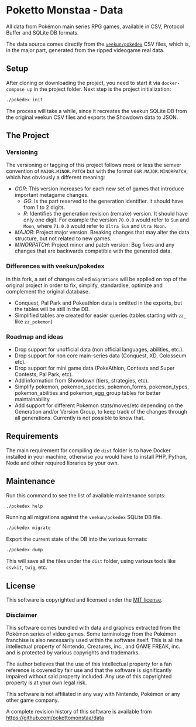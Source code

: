 # Poketto Monstaa - Data
All data from Pokémon main series RPG games, available in CSV, Protocol Buffer and SQLite DB formats.

The data source comes directly from the 
[`veekun/pokedex`](https://github.com/veekun/pokedex) CSV files,
which is, in the major part, generated from the ripped videogame real data.

## Setup
After cloning or downloading the project, you need to start it via `docker-compose up` in the project folder.
Next step is the project initialization:

```bash
./pokedex init
```

The process will take a while, since it recreates the veekun SQLite DB from the original veekun CSV files
and exports the Showdown data to JSON.

## The Project

### Versioning
The versioning or tagging of this project follows more or less the semver convention of `MAJOR.MINOR.PATCH` but
with the format `GGR.MAJOR.MINORPATCH`, which has obviously a different meaning:

- _GGR_: This version increases for each new set of games that introduce important metagame changes.
    - _GG_: Is the part reserved to the generation identifier. It should have from 1 to 2 digits.
    - _R_:  Identifies the generation revision (remake) version. It should have only one digit.
    For example the version `70.0.0` would refer to `Sun` and `Moon`,
    where `71.0.0` would refer to `Ultra Sun` and `Utra Moon`.
- _MAJOR_: Project major version. Breaking changes that may alter the data structure, but not related to new games.
- _MINORPATCH_: Project minor and patch version: Bug fixes and any changes that are backwards compatible with the
generated data.

### Differences with veekun/pokedex
In this fork, a set of changes called `migrations` will be applied on top of the original project
in order to fix, simplify, standardise, optimize and complement the original database.

- Conquest, Pal Park and Pokeathlon data is omitted in the exports, but the tables will be still in the DB.
- Simplified tables are created for easier queries (tables starting with `zz_` like `zz_pokemon`)

### Roadmap and ideas
- Drop support for unofficial data (non official languages, abilities, etc.).
- Drop support for non core main-series data (Conquest, XD, Colosseum etc).
- Drop support for mini game data (PokeAthlon, Contests and Super Contests, Pal Park, etc).
- Add information from Showdown (tiers, strategies, etc).
- Simplify pokemon, pokemon_species, pokemon_forms, pokemon_types, pokemon_abilities and pokemon_egg_group
tables for better maintainability
- Add support for different Pokemon stats/moves/etc depending on the Generation and/or Version Group,
to keep track of the changes through all generations. Currently is not possible to know that.

## Requirements
The main requirement for compiling de `dist` folder is to have Docker installed in your machine,
otherwise you would have to install PHP, Python, Node and other required libraries by your own.

## Maintenance

Run this command to see the list of available maintenance scripts:
```bash
./pokedex help
```

Running all migrations against the `veekun/pokedex` SQLite DB file.
```bash
./pokedex migrate
```

Export the current state of the DB into the various formats:
```bash
./pokedex dump
```
This will save all the files under the `dist` folder, using various tools like `csvkit`, `twig`, etc.

## License

This software is copyrighted and licensed under the 
[MIT license](https://github.com/pokettomonstaa/data/LICENSE).

### Disclaimer

This software comes bundled with data and graphics extracted from the
Pokémon series of video games. Some terminology from the Pokémon franchise is
also necessarily used within the software itself. This is all the intellectual
property of Nintendo, Creatures, inc., and GAME FREAK, inc. and is protected by
various copyrights and trademarks.

The author believes that the use of this intellectual property for a fan reference
is covered by fair use and that the software is significantly impaired without said
property included. Any use of this copyrighted property is at your own legal risk.

This software is not affiliated in any way with Nintendo,
Pokémon or any other game company.

A complete revision history of this software is available from
https://github.com/pokettomonstaa/data

